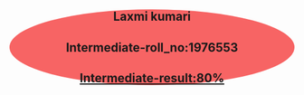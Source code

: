 <!doctype html>
<html>
    <head>
        <meta charset="UTF-8"/>
        <title>Intermediate result></title>
        <style>
           .a{
          text-align:center;
          border:10px;
          border-radius:100%;
           background-color: rgb(247, 100, 100);
            }
        </style>
    </head>
    <body>
        <div class="a">
        <h2>Laxmi kumari</h2>
        <h2>Intermediate-roll_no:1976553</h2>
        <h2><u>Intermediate-result:80%</u></h2>
        </div>
    </body>
</html>

